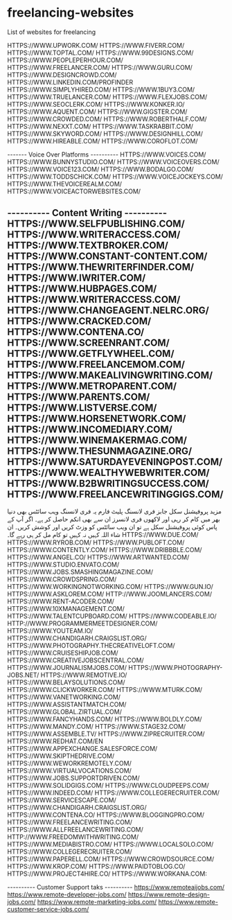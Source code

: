 # freelancing-websites
List of websites for freelancing


HTTPS://WWW.UPWORK.COM/
HTTPS://WWW.FIVERR.COM/
HTTPS://WWW.TOPTAL.COM/
HTTPS://WWW.99DESIGNS.COM/
HTTPS://WWW.PEOPLEPERHOUR.COM/
HTTPS://WWW.FREELANCER.COM/
HTTPS://WWW.GURU.COM/
HTTPS://WWW.DESIGNCROWD.COM/
HTTPS://WWW.LINKEDIN.COM/PROFINDER
HTTPS://WWW.SIMPLYHIRED.COM/
HTTPS://WWW.1BUY3.COM/
HTTPS://WWW.TRUELANCER.COM/
HTTPS://WWW.FLEXJOBS.COM/
HTTPS://WWW.SEOCLERK.COM/
HTTPS://WWW.KONKER.IO/
HTTPS://WWW.AQUENT.COM/
HTTPS://WWW.GIGSTER.COM/
HTTPS://WWW.CROWDED.COM/
HTTPS://WWW.ROBERTHALF.COM/
HTTPS://WWW.NEXXT.COM/
HTTPS://WWW.TASKRABBIT.COM/
HTTPS://WWW.SKYWORD.COM/
HTTPS://WWW.DESIGNHILL.COM/
HTTPS://WWW.HIREABLE.COM/
HTTPS://WWW.COROFLOT.COM/

-------  Voice Over Platforms ----------
HTTPS://WWW.VOICES.COM/
HTTPS://WWW.BUNNYSTUDIO.COM/
HTTPS://WWW.VOICEOVERS.COM/
HTTPS://WWW.VOICE123.COM/
HTTPS://WWW.BODALGO.COM/
HTTPS://WWW.TODDSCHICK.COM/
HTTPS://WWW.VOICEJOCKEYS.COM/
HTTPS://WWW.THEVOICEREALM.COM/
HTTPS://WWW.VOICEACTORWEBSITES.COM/


---------- Content Writing ----------
HTTPS://WWW.SELFPUBLISHING.COM/
HTTPS://WWW.WRITERACCESS.COM/
HTTPS://WWW.TEXTBROKER.COM/
HTTPS://WWW.CONSTANT-CONTENT.COM/
HTTPS://WWW.THEWRITERFINDER.COM/
HTTPS://WWW.IWRITER.COM/
HTTPS://WWW.HUBPAGES.COM/
HTTPS://WWW.WRITERACCESS.COM/
HTTPS://WWW.CHANGEAGENT.NELRC.ORG/
HTTPS://WWW.CRACKED.COM/
HTTPS://WWW.CONTENA.CO/
HTTPS://WWW.SCREENRANT.COM/
HTTPS://WWW.GETFLYWHEEL.COM/
HTTPS://WWW.FREELANCEMOM.COM/
HTTPS://WWW.MAKEALIVINGWRITING.COM/
HTTPS://WWW.METROPARENT.COM/
HTTPS://WWW.PARENTS.COM/
HTTPS://WWW.LISTVERSE.COM/
HTTPS://WWW.HORSENETWORK.COM/
HTTPS://WWW.INCOMEDIARY.COM/
HTTPS://WWW.WINEMAKERMAG.COM/
HTTPS://WWW.THESUNMAGAZINE.ORG/
HTTPS://WWW.SATURDAYEVENINGPOST.COM/
HTTPS://WWW.WEALTHYWEBWRITER.COM/
HTTPS://WWW.B2BWRITINGSUCCESS.COM/
HTTPS://WWW.FREELANCEWRITINGGIGS.COM/
-----------
مزید پروفیشنل سکل جابز فری لانسنگ پلیٹ فارم
یہ فری لانسنگ ویب سائٹس بھی دنیا بھر میں کام کر رہی اور لاکھوں فری لانسرز ان سے بھی انکم حاصل کر ہے۔
اگر آپ کے پاس کوئی پروفیشنل سکل ہے تو ان ویب سائٹس کو وزٹ کریں اور کوشش کریں۔
ان شاء اللہ کہیں نہ کہیں تو کام مل کر ہی رہے گا۔
HTTPS://WWW.DUE.COM/
HTTPS://WWW.RYROB.COM/
HTTPS://WWW.PUBLOFT.COM/
HTTPS://WWW.CONTENTLY.COM/
HTTPS://WWW.DRIBBBLE.COM/
HTTPS://WWW.ANGEL.CO/
HTTPS://WWW.ARTWANTED.COM/
HTTPS://WWW.STUDIO.ENVATO.COM/
HTTPS://WWW.JOBS.SMASHINGMAGAZINE.COM/
HTTPS://WWW.CROWDSPRING.COM/
HTTPS://WWW.WORKINGNOTWORKING.COM/
HTTPS://WWW.GUN.IO/
HTTPS://WWW.ASKLOREM.COM/
HTTP://WWW.JOOMLANCERS.COM/
HTTPS://WWW.RENT-ACODER.COM/
HTTPS://WWW.10XMANAGEMENT.COM/
HTTPS://WWW.TALENTCUPBOARD.COM/
HTTPS://WWW.CODEABLE.IO/
HTTP://WWW.PROGRAMMERMEETDESIGNER.COM/
HTTPS://WWW.YOUTEAM.IO/
HTTPS://WWW.CHANDIGARH.CRAIGSLIST.ORG/
HTTPS://WWW.PHOTOGRAPHY.THECREATIVELOFT.COM/
HTTPS://WWW.CRUISESHIPJOB.COM/
HTTPS://WWW.CREATIVEJOBSCENTRAL.COM/
HTTPS://WWW.JOURNALISMJOBS.COM/
HTTPS://WWW.PHOTOGRAPHY-JOBS.NET/
HTTPS://WWW.REMOTIVE.IO/
HTTPS://WWW.BELAYSOLUTIONS.COM/
HTTPS://WWW.CLICKWORKER.COM/
HTTPS://WWW.MTURK.COM/
HTTPS://WWW.VANETWORKING.COM/
HTTPS://WWW.ASSISTANTMATCH.COM/
HTTPS://WWW.GLOBAL.ZIRTUAL.COM/
HTTPS://WWW.FANCYHANDS.COM/
HTTPS://WWW.BOLDLY.COM/
HTTPS://WWW.MANDY.COM/
HTTPS://WWW.STAGE32.COM/
HTTPS://WWW.ASSEMBLE.TV/
HTTPS://WWW.ZIPRECRUITER.COM/
HTTPS://WWW.REDHAT.COM/EN
HTTPS://WWW.APPEXCHANGE.SALESFORCE.COM/
HTTPS://WWW.SKIPTHEDRIVE.COM/
HTTPS://WWW.WEWORKREMOTELY.COM/
HTTPS://WWW.VIRTUALVOCATIONS.COM/
HTTPS://WWW.JOBS.SUPPORTDRIVEN.COM/
HTTPS://WWW.SOLIDGIGS.COM/
HTTPS://WWW.CLOUDPEEPS.COM/
HTTPS://WWW.INDEED.COM/
HTTPS://WWW.COLLEGERECRUITER.COM/
HTTPS://WWW.SERVICESCAPE.COM/
HTTPS://WWW.CHANDIGARH.CRAIGSLIST.ORG/
HTTPS://WWW.CONTENA.CO/
HTTPS://WWW.BLOGGINGPRO.COM/
HTTPS://WWW.FREELANCEWRITING.COM/
HTTPS://WWW.ALLFREELANCEWRITING.COM/
HTTP://WWW.FREEDOMWITHWRITING.COM/
HTTPS://WWW.MEDIABISTRO.COM/
HTTPS://WWW.LOCALSOLO.COM/
HTTPS://WWW.COLLEGERECRUITER.COM/
HTTPS://WWW.PAPERELL.COM/
HTTPS://WWW.CROWDSOURCE.COM/
HTTPS://WWW.KROP.COM/
HTTPS://WWW.PAIDTOBLOG.CO/
HTTPS://WWW.PROJECT4HIRE.CO/
HTTPS://WWW.WORKANA.COM:


---------- Customer Support taks ----------
https://www.remoteaijobs.com/
https://www.remote-developer-jobs.com/
https://www.remote-design-jobs.com/
https://www.remote-marketing-jobs.com/
https://www.remote-customer-service-jobs.com/
